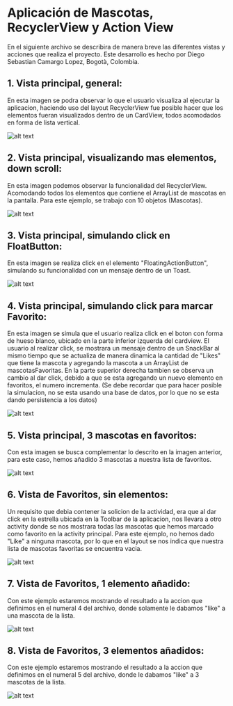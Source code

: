 # Aplicación de Mascotas, RecyclerView y Action View

En el siguiente archivo se describira de manera breve las diferentes vistas y acciones que realiza el proyecto.
Este desarrollo es hecho por Diego Sebastian Camargo Lopez, Bogotà, Colombia.

## 1. Vista principal, general:

En esta imagen se podra observar lo que el usuario visualiza al ejecutar la aplicacion, haciendo uso del layout RecyclerView fue posible hacer que los elementos fueran visualizados dentro de un CardView, todos acomodados en forma de lista vertical.

![alt text](https://github.com/essebas/Coursera_Semana3_RecyclerView/blob/master/Solucion_actividad_final/pantalla_principal.PNG)


## 2. Vista principal, visualizando mas elementos, down scroll:

En esta imagen podemos observar la funcionalidad del RecyclerView. Acomodando todos los elementos que contiene el ArrayList de mascotas en la pantalla. Para este ejemplo, se trabajo con 10 objetos (Mascotas).

![alt text](https://github.com/essebas/Coursera_Semana3_RecyclerView/blob/master/Solucion_actividad_final/pantalla_principal2.PNG)


## 3. Vista principal, simulando click en FloatButton:

En esta imagen se realiza click en el elemento "FloatingActionButton", simulando su funcionalidad con un mensaje dentro de un Toast.

![alt text](https://github.com/essebas/Coursera_Semana3_RecyclerView/blob/master/Solucion_actividad_final/floatbtn_click.PNG)


## 4. Vista principal, simulando click para marcar Favorito:

En esta imagen se simula que el usuario realiza click en el boton con forma de hueso blanco, ubicado en la parte inferior izquerda del cardview. El usuario al realizar click, se mostrara un mensaje dentro de un SnackBar al mismo tiempo que se actualiza de manera dinamica la cantidad
de "Likes" que tiene la mascota y agregando la mascota a un ArrayList de mascotasFavoritas. En la parte superior derecha tambien se observa un cambio al dar click, debido a que se esta agregando un nuevo elemento en favoritos, el numero incrementa. 
(Se debe recordar que para hacer posible la simulacion, no se esta usando una base de datos, por lo que no se esta dando persistencia a los datos)

![alt text](https://github.com/essebas/Coursera_Semana3_RecyclerView/blob/master/Solucion_actividad_final/likebtn_click.png)


## 5. Vista principal, 3 mascotas en favoritos:

Con esta imagen se busca complementar lo descrito en la imagen anterior, para este caso, hemos añadido 3 mascotas a nuestra lista de favoritos.

![alt text](https://github.com/essebas/Coursera_Semana3_RecyclerView/blob/master/Solucion_actividad_final/likebtn_3click.png)


## 6. Vista de Favoritos, sin elementos:

Un requisito que debia contener la solicion de la actividad, era que al dar click en la estrella ubicada en la Toolbar de la aplicacion, nos llevara a otro activity donde se nos mostrara
todas las mascotas que hemos marcado como favorito en la activity principal. Para este ejemplo, no hemos dado "Like" a ninguna mascota, por lo que en el layout se nos indica que nuestra lista de mascotas favoritas se encuentra vacia.

![alt text](https://github.com/essebas/Coursera_Semana3_RecyclerView/blob/master/Solucion_actividad_final/pantalla_favoritos_vacia.PNG)


## 7. Vista de Favoritos, 1 elemento añadido:

Con este ejemplo estaremos mostrando el resultado a la accion que definimos en el numeral 4 del archivo, donde solamente le dabamos "like" a una mascota de la lista.

![alt text](https://github.com/essebas/Coursera_Semana3_RecyclerView/blob/master/Solucion_actividad_final/pantalla_favoritos_muestra.PNG)


## 8. Vista de Favoritos, 3 elementos añadidos:

Con este ejemplo estaremos mostrando el resultado a la accion que definimos en el numeral 5 del archivo, donde le dabamos "like" a 3 mascotas de la lista.

![alt text](https://github.com/essebas/Coursera_Semana3_RecyclerView/blob/master/Solucion_actividad_final/pantalla_favoritos_3muestra.PNG)


